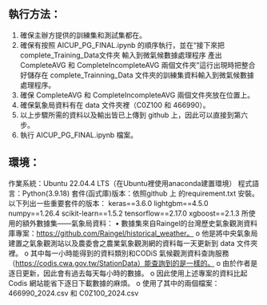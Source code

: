 ## 執行方法：
1. 確保主辦方提供的訓練集和測試集都在。
2. 確保有按照 AICUP_PG_FINAL.ipynb 的順序執行，並在“接下來把 complete_Training_Data文件夾 輸入到微氣候數據處理程序 產出 CompleteAVG 和 CompleteIncompleteAVG 兩個文件夾”這行出現時把整合好儲存在 complete_Trainning_Data 文件夾的訓練集資料輸入到微氣候數據處理程序。
3. 確保 CompleteAVG 和 CompleteIncompleteAVG 兩個文件夾放在位置上。
4. 確保氣象局資料有在 data 文件夾裡（C0Z100 和 466990）。
5. 以上步驟所需的資料以及輸出皆已上傳到 github 上，因此可以直接到第六步。
6. 執行 AICUP_PG_FINAL.ipynb 檔案。

## 環境：
作業系統：Ubuntu 22.04.4 LTS（在Ubuntu裡使用anaconda建置環境）
程式語言：Python(3.9.18)
套件(函式庫)版本：依照github 上 的requirement.txt 安裝。
以下列出一些重要套件的版本：
keras==3.6.0
lightgbm==4.5.0
numpy==1.26.4
scikit-learn==1.5.2
tensorflow==2.17.0
xgboost==2.1.3
所使用的額外數據集——氣象局資料：
•	數據集來自Raingel的台灣歷史氣象觀測資料庫專案：https://github.com/Raingel/historical_weather。
o	他是將中央氣象局建置之氣象觀測站以及農委會之農業氣象觀測網的資料每一天更新到 data 文件夾裡。
o	其中每一小時能得到的資料類別和CODiS 氣候觀測資料查詢服務（https://codis.cwa.gov.tw/StationData）能查詢到的是一樣的。
o	由於作者是逐日更新，因此會有過去每天每小時的數據。
o	因此使用上述專案的資料比起 Codis 網站能省下逐日下載數據的麻煩。
o	使用了其中的兩個檔案：466990_2024.csv 和 C0Z100_2024.csv

